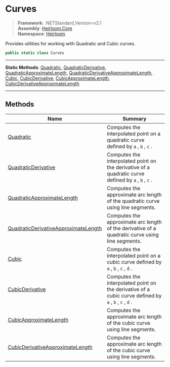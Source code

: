 # Curves

> **Framework**: .NETStandard,Version=v2.1  
> **Assembly**: [Heirloom.Core][0]  
> **Namespace**: [Heirloom][0]  

Provides utilities for working with Quadratic and Cubic curves.

```cs
public static class Curves
```

--------------------------------------------------------------------------------

**Static Methods**: [Quadratic][1], [QuadraticDerivative][2], [QuadraticApproximateLength][3], [QuadraticDerivativeApproximateLength][4], [Cubic][5], [CubicDerivative][6], [CubicApproximateLength][7], [CubicDerivativeApproximateLength][8]

--------------------------------------------------------------------------------

## Methods

| Name                                      | Summary                                                                                               |
|-------------------------------------------|-------------------------------------------------------------------------------------------------------|
| [Quadratic][1]                            | Computes the interpolated point on a quadratic curve defined by `a` , `b` , `c` .                     |
| [QuadraticDerivative][2]                  | Computes the interpolated point on the derivative of a quadratic curve defined by `a` , `b` , `c` .   |
| [QuadraticApproximateLength][3]           | Computes the approximate arc length of the quadratic curve using line segments.                       |
| [QuadraticDerivativeApproximateLength][4] | Computes the approximate arc length of the derivative of a quadratic curve using line segments.       |
| [Cubic][5]                                | Computes the interpolated point on a cubic curve defined by `a` , `b` , `c` , `d` .                   |
| [CubicDerivative][6]                      | Computes the interpolated point on the derivative of a cubic curve defined by `a` , `b` , `c` , `d` . |
| [CubicApproximateLength][7]               | Computes the approximate arc length of the cubic curve using line segments.                           |
| [CubicDerivativeApproximateLength][8]     | Computes the approximate arc length of the cubic curve using line segments.                           |

[0]: ../Heirloom.Core.md
[1]: Heirloom.Curves.Quadratic.md
[2]: Heirloom.Curves.QuadraticDerivative.md
[3]: Heirloom.Curves.QuadraticApproximateLength.md
[4]: Heirloom.Curves.QuadraticDerivativeApproximateLength.md
[5]: Heirloom.Curves.Cubic.md
[6]: Heirloom.Curves.CubicDerivative.md
[7]: Heirloom.Curves.CubicApproximateLength.md
[8]: Heirloom.Curves.CubicDerivativeApproximateLength.md
